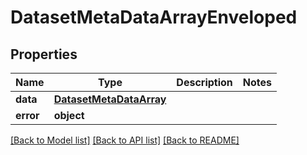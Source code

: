 # DatasetMetaDataArrayEnveloped

## Properties
Name | Type | Description | Notes
------------ | ------------- | ------------- | -------------
**data** | [**DatasetMetaDataArray**](DatasetMetaDataArray.md) |  |
**error** | **object** |  |

[[Back to Model list]](../README.md#documentation-for-models) [[Back to API list]](../README.md#documentation-for-api-endpoints) [[Back to README]](../README.md)
